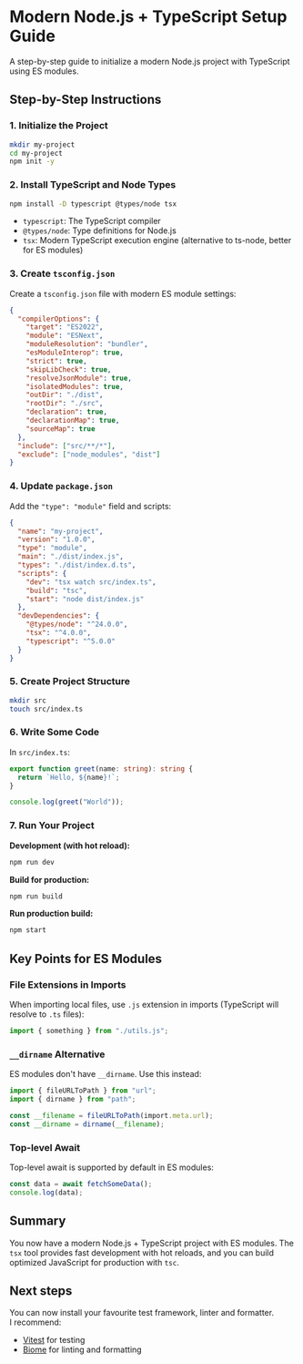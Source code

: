 # Modern Node.js + TypeScript Setup Guide

A step-by-step guide to initialize a modern Node.js project with TypeScript using ES modules.

## Step-by-Step Instructions

### 1. Initialize the Project

```bash
mkdir my-project
cd my-project
npm init -y
```

### 2. Install TypeScript and Node Types

```bash
npm install -D typescript @types/node tsx
```

- `typescript`: The TypeScript compiler
- `@types/node`: Type definitions for Node.js
- `tsx`: Modern TypeScript execution engine (alternative to ts-node, better for ES modules)

### 3. Create `tsconfig.json`

Create a `tsconfig.json` file with modern ES module settings:

```json
{
  "compilerOptions": {
    "target": "ES2022",
    "module": "ESNext",
    "moduleResolution": "bundler",
    "esModuleInterop": true,
    "strict": true,
    "skipLibCheck": true,
    "resolveJsonModule": true,
    "isolatedModules": true,
    "outDir": "./dist",
    "rootDir": "./src",
    "declaration": true,
    "declarationMap": true,
    "sourceMap": true
  },
  "include": ["src/**/*"],
  "exclude": ["node_modules", "dist"]
}
```

### 4. Update `package.json`

Add the `"type": "module"` field and scripts:

```json
{
  "name": "my-project",
  "version": "1.0.0",
  "type": "module",
  "main": "./dist/index.js",
  "types": "./dist/index.d.ts",
  "scripts": {
    "dev": "tsx watch src/index.ts",
    "build": "tsc",
    "start": "node dist/index.js"
  },
  "devDependencies": {
    "@types/node": "^24.0.0",
    "tsx": "^4.0.0",
    "typescript": "^5.0.0"
  }
}
```

### 5. Create Project Structure

```bash
mkdir src
touch src/index.ts
```

### 6. Write Some Code

In `src/index.ts`:

```typescript
export function greet(name: string): string {
  return `Hello, ${name}!`;
}

console.log(greet("World"));
```

### 7. Run Your Project

**Development (with hot reload):**

```bash
npm run dev
```

**Build for production:**

```bash
npm run build
```

**Run production build:**

```bash
npm start
```

## Key Points for ES Modules

### File Extensions in Imports

When importing local files, use `.js` extension in imports (TypeScript will resolve to `.ts` files):

```typescript
import { something } from "./utils.js";
```

### `__dirname` Alternative

ES modules don't have `__dirname`. Use this instead:

```typescript
import { fileURLToPath } from "url";
import { dirname } from "path";

const __filename = fileURLToPath(import.meta.url);
const __dirname = dirname(__filename);
```

### Top-level Await

Top-level await is supported by default in ES modules:

```typescript
const data = await fetchSomeData();
console.log(data);
```

## Summary

You now have a modern Node.js + TypeScript project with ES modules. The `tsx` tool provides fast development with hot reloads, and you can build optimized JavaScript for production with `tsc`.

## Next steps

You can now install your favourite test framework, linter and formatter.  
I recommend:

- [Vitest](https://vitest.dev/) for testing
- [Biome](https://biomejs.dev/) for linting and formatting
